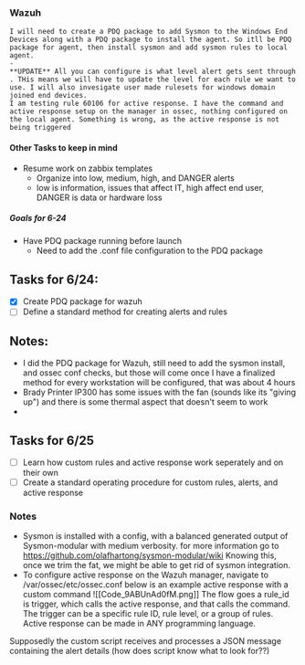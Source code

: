 ### Wazuh
	I will need to create a PDQ package to add Sysmon to the Windows End Devices along with a PDQ package to install the agent. So itll be PDQ package for agent, then install sysmon and add sysmon rules to local agent. 
	- 
	**UPDATE** All you can configure is what level alert gets sent through . THis means we will have to update the level for each rule we want to use. I will also invesigate user made rulesets for windows domain joined end devices. 
	I am testing rule 60106 for active response. I have the command and active response setup on the manager in ossec, nothing configured on the local agent. Something is wrong, as the active response is not being triggered


#### Other Tasks to keep in mind
- Resume work on zabbix templates
	- Organize into low, medium, high, and DANGER alerts
	- low is information, issues that affect IT, high affect end user, DANGER is data or hardware loss

##### Goals for 6-24
- Have PDQ package running before launch
	- Need to add the .conf file configuration to the PDQ package

## Tasks for 6/24:

- [x] Create PDQ package for wazuh
- [ ] Define a standard method for creating alerts and rules

## Notes:

- I did the PDQ package for Wazuh, still need to add the sysmon install, and ossec conf checks, but those will come once I have a finalized method for every workstation will be configured, that was about 4 hours
- Brady Printer IP300 has some issues with the fan (sounds like its "giving up") and there is some thermal aspect that doesn't seem to work
- 

## Tasks for 6/25

- [ ] Learn how custom rules and active response work seperately and on their own
- [ ] Create a standard operating procedure for custom rules, alerts, and active response

### Notes
- Sysmon is installed with a config, with a balanced generated output of Sysmon-modular with medium verbosity. for more information go to https://github.com/olafhartong/sysmon-modular/wiki     Knowing this, once we trim the fat, we might be able to get rid of sysmon integration.
- To configure active response on the Wazuh manager, navigate to /var/ossec/etc/ossec.conf  below is an example active response with a custom command
![[Code_9ABUnAd0fM.png]]
The flow goes a rule_id is trigger, which calls the active response, and that calls the command. The trigger can be a specific rule ID, rule level, or a group of rules. Active response can be made in ANY programming language. 

Supposedly the custom script receives and processes a JSON message containing the alert details (how does script know what to look for??)